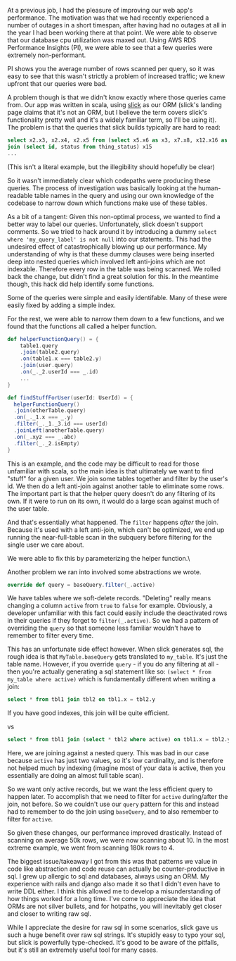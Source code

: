 At a previous job, I had the pleasure of improving our web app's performance. 
The motivation was that we had recently experienced a number of outages in a short timespan, after having had no outages at all in the year I had been working there at that point.
We were able to observe that our database cpu utilization was maxed out. Using AWS RDS Performance Insights (PI), we were able to see that a few queries were extremely non-performant.

PI shows you the average number of rows scanned per query, so it was easy to see that this wasn't strictly a problem of increased traffic; we knew upfront that our queries were bad. 

A problem though is that we didn't know exactly where those queries came from. Our app was written in scala, using [slick](https://scala-slick.org/) as our ORM (slick's landing page claims that it's not an ORM, but I believe the term covers slick's functionality pretty well and it's a widely familiar term, so I'll be using it). The problem is that the queries that slick builds typically are hard to read:

```sql
select x2.x3, x2.x4, x2.x5 from (select x5.x6 as x3, x7.x8, x12.x16 as x5) x2
join (select id, status from thing_status) x15
...
```

(This isn't a literal example, but the illegibility should hopefully be clear)

So it wasn't immediately clear which codepaths were producing these queries. The process of investigation was basically looking at the human-readable table names in the query and using our own knowledge of the codebase to narrow down which functions make use of these tables. 

As a bit of a tangent: Given this non-optimal process, we wanted to find a better way to label our queries. Unfortunately, slick doesn't support comments. So we tried to hack around it by introducing a dummy `select where 'my_query_label' is not null` into our statements. This had the undesired effect of catastrophically blowing up our performance. My understanding of why is that these dummy clauses were being inserted deep into nested queries which involved left anti-joins which are not indexable. Therefore every row in the table was being scanned. We rolled back the change, but didn't find a great solution for this.
In the meantime though, this hack did help identify some functions.

Some of the queries were simple and easily identifable. Many of these were easily fixed by adding a simple index. 

For the rest, we were able to narrow them down to a few functions, and we found that the functions all called a helper function. 

```scala
def helperFunctionQuery() = {
    table1.query
    .join(table2.query)
    .on(table1.x === table2.y)
    .join(user.query)
    .on(_._2.userId === _.id)
    ...
}

def findStuffForUser(userId: UserId) = {
  helperFunctionQuery()
  .join(otherTable.query)
  .on(_._1.x === _.y)
  .filter(_._1._3.id === userId)
  .joinLeft(anotherTable.query)
  .on(_.xyz === _.abc)
  .filter(_._2.isEmpty)
}
```

This is an example, and the code may be difficult to read for those unfamiliar with scala, so the main idea is that ultimately we want to find "stuff" for a given user. We join some tables together and filter by the user's id. We then do a left anti-join against another table to eliminate some rows.
The important part is that the helper query doesn't do any filtering of its own. If it were to run on its own, it would do a large scan against much of the user table.

And that's essentially what happened. The `filter` happens _after_ the join. Because it's used with a left anti-join, which can't be optimized, we end up running the near-full-table scan in the subquery before filtering for the single user we care about.

We were able to fix this by parameterizing the helper function.\


Another problem we ran into involved some abstractions we wrote.

```scala
override def query = baseQuery.filter(_.active)
```

We have tables where we soft-delete records. "Deleting" really means changing a column `active` from `true` to `false` for example. 
Obviously, a developer unfamiliar with this fact could easily include the deactivated rows in their queries if they forget to `filter(_.active)`.
So we had a pattern of overriding the `query` so that someone less familiar wouldn't have to remember to filter every time.

This has an unfortunate side effect however. When slick generates sql, the rough idea is that `MyTable.baseQuery` gets translated to `my_table`.
It's just the table name. However, if you override `query` - if you do any filtering at all - then you're actually generating a sql statement like so:
`(select * from my_table where active)` which is fundamentally different when writing a join:

```sql
select * from tbl1 join tbl2 on tbl1.x = tbl2.y
```
If you have good indexes, this join will be quite efficient.

vs

```sql
select * from tbl1 join (select * tbl2 where active) on tbl1.x = tbl2.y
```

Here, we are joining against a nested query. This was bad in our case because `active` has just two values, so it's low cardinality, and is therefore not helped much by indexing (imagine most of your data is active, then you essentially are doing an almost full table scan).

So we want only active records, but we want the less efficient query to happen later. To accomplish that we need to filter for `active` during/after the join, not before. So we couldn't use our `query` pattern for this and instead had to remember to do the join using `baseQuery`, and to also remember to filter for `active`. 

So given these changes, our performance improved drastically. Instead of scanning on average 50k rows, we were now scanning about 10. In the most extreme example, we went from scanning 180k rows to 4.

The biggest issue/takeaway I got from this was that patterns we value in code like abstraction and code reuse can actually be counter-productive in sql. 
I grew up allergic to sql and databases, always using an ORM. My experience with rails and django also made it so that I didn't even have to write DDL either. I think this allowed me to develop a misunderstanding of how things worked for a long time. I've come to appreciate the idea that ORMs are not silver bullets, and for hotpaths, you will inevitably get closer and closer to writing raw sql.

While I appreciate the desire for raw sql in some scenarios, slick gave us such a huge benefit over raw sql strings. It's stupidly easy to typo your sql, but slick is powerfully type-checked. It's good to be aware of the pitfalls, but it's still an extremely useful tool for many cases. 














